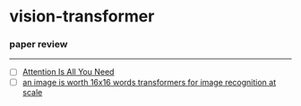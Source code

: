 # vision-transformer

### paper review
-------------
  - [ ] [Attention Is All You Need](https://arxiv.org/pdf/1706.03762.pdf)
  - [ ] [an image is worth 16x16 words transformers for image recognition at scale](https://arxiv.org/pdf/2010.11929.pdf)
